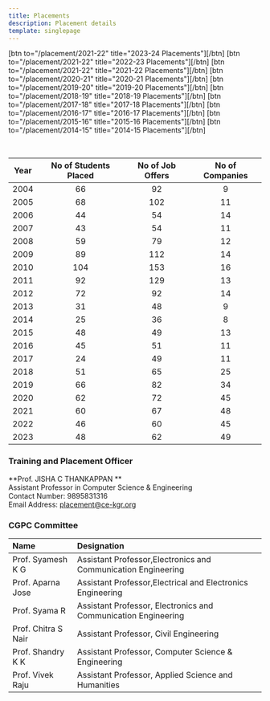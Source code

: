 ```yaml
---
title: Placements
description: Placement details
template: singlepage
---
```


[btn to="/placement/2021-22" title="2023-24 Placements"][/btn]
[btn to="/placement/2021-22" title="2022-23 Placements"][/btn]
[btn to="/placement/2021-22" title="2021-22 Placements"][/btn]
[btn to="/placement/2020-21" title="2020-21 Placements"][/btn]
[btn to="/placement/2019-20" title="2019-20 Placements"][/btn]
[btn to="/placement/2018-19" title="2018-19 Placements"][/btn]
[btn to="/placement/2017-18" title="2017-18 Placements"][/btn]
[btn to="/placement/2016-17" title="2016-17 Placements"][/btn]
[btn to="/placement/2015-16" title="2015-16 Placements"][/btn]
[btn to="/placement/2014-15" title="2014-15 Placements"][/btn]


<br>

| Year | No of Students Placed | No of Job Offers | No of Companies |
|:----:|:---------------------:|:----------------:|:---------------:|
| 2004 | 66 | 92 | 9 |
| 2005 | 68 | 102 | 11 |
| 2006 | 44 | 54 | 14 |
| 2007 | 43 | 54 | 11 |
| 2008 | 59 | 79 | 12 |
| 2009 | 89 | 112 | 14 |
| 2010 | 104 | 153 | 16 |
| 2011 | 92 | 129 | 13 |
| 2012 | 72 | 92 | 14 |
| 2013 | 31 | 48 | 9 |
| 2014 | 25 | 36 | 8 |
| 2015 | 48 | 49 | 13 |
| 2016 | 45 | 51 | 11 |
| 2017 | 24 | 49 | 11 |
| 2018 | 51 | 65 | 25 |
| 2019 | 66 | 82 | 34 |
| 2020 | 62 | 72 | 45 |
| 2021 | 60 | 67 | 48 |
| 2022 | 46 | 60 | 45 |
| 2023 | 48 | 62 | 49 |

### Training and Placement Officer
**Prof. JISHA C THANKAPPAN **
<br>
Assistant Professor in Computer Science & Engineering
<br>
Contact Number: 9895831316
<br>
Email Address: placement@ce-kgr.org

### CGPC Committee
| Name 	| Designation 	|
|:--------------------	|:------------------------------------------------------------------------------------	|
| Prof. Syamesh K G 	| Assistant Professor,Electronics and Communication Engineering 	|
| Prof. Aparna Jose 	| Assistant Professor,Electrical and Electronics Engineering 	|
| Prof. Syama R 	| Assistant Professor, Electronics and Communication Engineering 	|
| Prof. Chitra S Nair 	| Assistant Professor, Civil Engineering 	|
| Prof. Shandry K K 	| Assistant Professor, Computer Science & Engineering 	|
| Prof. Vivek Raju 	| Assistant Professor, Applied Science and Humanities 	|

